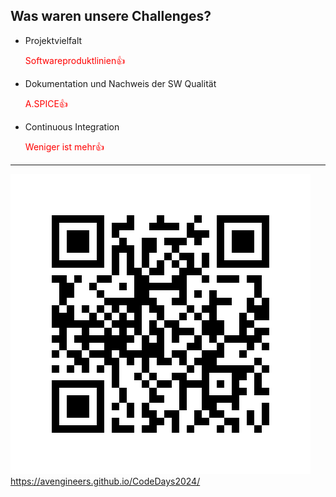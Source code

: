## Was waren unsere Challenges?

* Projektvielfalt <p style="color: red"><span class="fragment highlight-green" data-fragment-index="1">Softwareproduktlinien</span><span class="fragment" data-fragment-index="1">👍</span></p>
* Dokumentation und Nachweis der SW Qualität <p style="color: red"><span class="fragment highlight-green" data-fragment-index="2">A.SPICE</span><span class="fragment" data-fragment-index="2">👍</span></p>
* Continuous Integration <p style="color: red"><span class="fragment highlight-green" data-fragment-index="3">Weniger ist mehr</span><span class="fragment" data-fragment-index="3">👍</span></p>

---

![](images/qr-presentation-link.png)
https://avengineers.github.io/CodeDays2024/